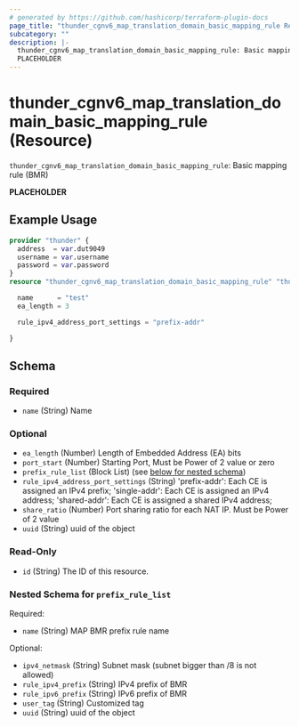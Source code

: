 ```yaml
---
# generated by https://github.com/hashicorp/terraform-plugin-docs
page_title: "thunder_cgnv6_map_translation_domain_basic_mapping_rule Resource - terraform-provider-thunder"
subcategory: ""
description: |-
  thunder_cgnv6_map_translation_domain_basic_mapping_rule: Basic mapping rule (BMR)
  PLACEHOLDER
---
```


# thunder_cgnv6_map_translation_domain_basic_mapping_rule (Resource)

`thunder_cgnv6_map_translation_domain_basic_mapping_rule`: Basic mapping rule (BMR)

__PLACEHOLDER__

## Example Usage

```terraform
provider "thunder" {
  address  = var.dut9049
  username = var.username
  password = var.password
}
resource "thunder_cgnv6_map_translation_domain_basic_mapping_rule" "thunder_cgnv6_map_translation_domain_basic_mapping_rule" {

  name      = "test"
  ea_length = 3

  rule_ipv4_address_port_settings = "prefix-addr"

}
```

<!-- schema generated by tfplugindocs -->
## Schema

### Required

- `name` (String) Name

### Optional

- `ea_length` (Number) Length of Embedded Address (EA) bits
- `port_start` (Number) Starting Port, Must be Power of 2 value or zero
- `prefix_rule_list` (Block List) (see [below for nested schema](#nestedblock--prefix_rule_list))
- `rule_ipv4_address_port_settings` (String) 'prefix-addr': Each CE is assigned an IPv4 prefix; 'single-addr': Each CE is assigned an IPv4 address; 'shared-addr': Each CE is assigned a shared IPv4 address;
- `share_ratio` (Number) Port sharing ratio for each NAT IP. Must be Power of 2 value
- `uuid` (String) uuid of the object

### Read-Only

- `id` (String) The ID of this resource.

<a id="nestedblock--prefix_rule_list"></a>
### Nested Schema for `prefix_rule_list`

Required:

- `name` (String) MAP BMR prefix rule name

Optional:

- `ipv4_netmask` (String) Subnet mask (subnet bigger than /8 is not allowed)
- `rule_ipv4_prefix` (String) IPv4 prefix of BMR
- `rule_ipv6_prefix` (String) IPv6 prefix of BMR
- `user_tag` (String) Customized tag
- `uuid` (String) uuid of the object


